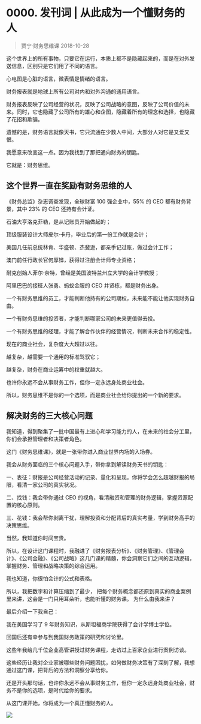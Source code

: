 # 0000. 发刊词 | 从此成为一个懂财务的人
> 贾宁·财务思维课
2018-10-28

这个世界上的所有事物，只要它在运行，本质上都不是隐藏起来的，而是在对外发送信息，区别只是它们用了不同的语言。

心电图是心脏的语言，微表情是情绪的语言。

财务报表就是地球上所有公司对内和对外沟通的通用语言。

财务报表反映了公司经营的状况，反映了公司战略的意图，反映了公司价值的未来。同时，它也隐藏了公司所有的雄心和企图，隐藏着所有的理念和选择，也隐藏了花招和欺骗。

遗憾的是，财务语言就像天书，它只流通在少数人中间，大部分人对它是又爱又恨。

我愿意来改变这一点。因为我找到了那把通向财务的钥匙。

它就是：财务思维。

## 这个世界一直在奖励有财务思维的人

《财务总监》杂志调查发现，全球财富 100 强企业中，55% 的 CEO 都有财务背景，其中 23% 的 CEO 还持有会计证。

石油大亨洛克菲勒，是从记账员开始做起的；

顶级服装设计大师皮尔·卡丹，毕业后的第一份工作就是会计；

美国几任前总统林肯、华盛顿、杰斐逊，都亲手记过账，做过会计工作；

澳门前任行政长官何厚铧，获得过注册会计师专业资格；

耐克创始人菲尔·奈特，曾经是美国波特兰州立大学的会计学教授；

阿里巴巴的接班人张勇、蚂蚁金服的 CEO 井贤栋，都是财务出身。

一个有财务思维的员工，才能判断他持有的公司期权，未来能不能让他实现财务自由。

一个有财务思维的投资者，才能判断哪家公司的未来更值得去投。

一个有财务思维的经理，才能了解合作伙伴的经营情况，判断未来合作的稳定性。

现在的商业社会，复杂度大大超过以往。

越复杂，越需要一个通用的标准驾驭它；

越复杂，财务在商业运筹中的权重就越大。

也许你永远不会从事财务工作，但你一定永远身处商业社会。

所以，财务思维不是你的一个选项，而是商业社会给你提出的一个新的要求。

## 解决财务的三大核心问题
我知道，得到聚集了一批中国最有上进心和学习能力的人，在未来的社会分工里，你们会承担管理者和决策者角色。

这门《财务思维课》，就是一张带你进入商业世界内场的入场券。

我会从财务面临的三个核心问题入手，带你拿到解读财务天书的钥匙：

一、表征：财报是公司经营活动的记录、量化和呈现。你将学会怎么超越财报的局限，看清一家公司的真实状况。

二、找钱：我会带你通过 CEO 的视角，看清融资和管理的财务逻辑，掌握资源配置的核心原则。

三、花钱：我会帮你剥离干扰，理解投资和分配背后的真实考量，学到财务高手的决策思维。

当然，我知道你时间宝贵。

所以，在设计这门课程时，我融进了《财务报表分析》、《财务管理》、《管理会计》、《公司金融》、《公司战略》这几门课的精髓，你会洞察它们之间的互动逻辑，掌握财务、管理和战略决策的综合运用。

我也知道，你很怕会计的公式和表格。

所以，我把数字和计算压缩到了最少， 把每个财务概念都还原到真实的商业案例里来讲，这会是一门只用耳朵听，也能听懂的财务课。
为什么由我来讲？

最后介绍一下我自己：

我在美国学习了 9 年财务知识，从斯坦福商学院获得了会计学博士学位。

回国后还有幸参与到我国财务政策的研究和讨论里。

这些年我给几千位企业高管讲授过财务课程，走访过上百家企业进行案例访谈。

这些经历让我对企业家被哪些财务问题困扰，如何做财务决策有了深刻了解，我想通过这门课，把背后的方法和洞察分享给你。

还是开头那句话，也许你永远不会从事财务工作，但你一定永远身处商业社会，财务不是你的选项，是时代给你的要求。

从这门课开始，你将成为一个真正懂财务的人。

![](https://raw.githubusercontent.com/dalong0514/selfstudy/master/图片链接/金融/2019001.jpg)